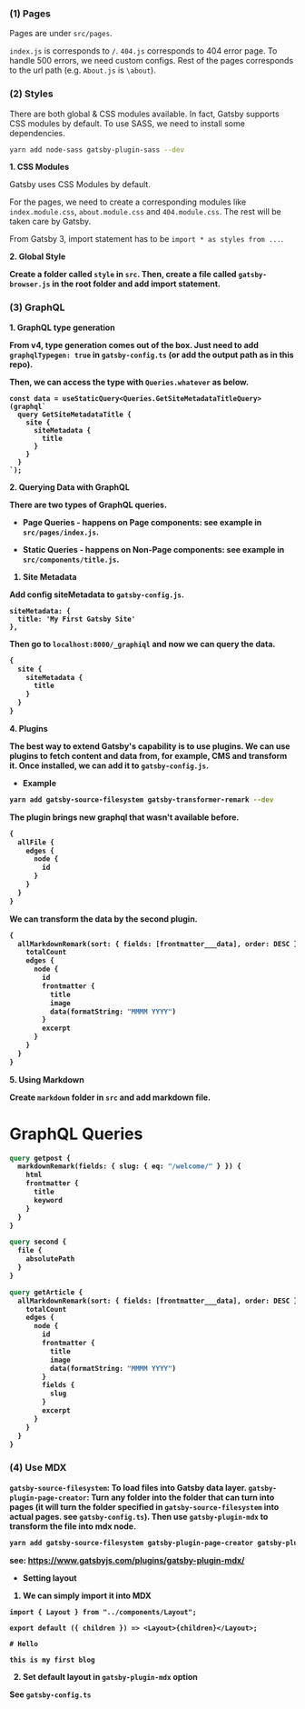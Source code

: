 ### (1) Pages

Pages are under `src/pages`.

`index.js` is corresponds to `/`. `404.js` corresponds to 404 error page. To handle 500 errors, we need custom configs. Rest of the pages corresponds to the url path (e.g. `About.js` is `\about`).

### (2) Styles

There are both global & CSS modules available. In fact, Gatsby supports CSS modules by default. To use SASS, we need to install some dependencies.

```bash
yarn add node-sass gatsby-plugin-sass --dev
```

<strong>1. CSS Modules</strong>

Gatsby uses CSS Modules by default.

For the pages, we need to create a corresponding modules like `index.module.css`, `about.module.css` and `404.module.css`. The rest will be taken care by Gatsby.

From Gatsby 3, import statement has to be `import * as styles from ...`.

<strong>2. Global Style</style>

Create a folder called `style` in `src`. Then, create a file called `gatsby-browser.js` in the root folder and add import statement.

### (3) GraphQL

<strong>1. GraphQL type generation</strong>

From v4, type generation comes out of the box. Just need to add `graphqlTypegen: true` in `gatsby-config.ts` (or add the output path as in this repo).

Then, we can access the type with `Queries.whatever` as below.

```tsx
const data = useStaticQuery<Queries.GetSiteMetadataTitleQuery>(graphql`
  query GetSiteMetadataTitle {
    site {
      siteMetadata {
        title
      }
    }
  }
`);
```

<strong>2. Querying Data with GraphQL</strong>

There are two types of GraphQL queries.

- Page Queries - happens on Page components: see example in `src/pages/index.js`.

- Static Queries - happens on Non-Page components: see example in `src/components/title.js`.

1. Site Metadata

Add config siteMetadata to `gatsby-config.js`.

```
siteMetadata: {
  title: 'My First Gatsby Site'
},
```

Then go to `localhost:8000/_graphiql` and now we can query the data.

```graphql
{
  site {
    siteMetadata {
      title
    }
  }
}
```

<strong>4. Plugins</strong>

The best way to extend Gatsby's capability is to use plugins. We can use plugins to fetch content and data from, for example, CMS and transform it. Once installed, we can add it to `gatsby-config.js`.

- Example

```bash
yarn add gatsby-source-filesystem gatsby-transformer-remark --dev
```

The plugin brings new graphql that wasn't available before.

```graphql
{
  allFile {
    edges {
      node {
        id
      }
    }
  }
}
```

We can transform the data by the second plugin.

```graphql
{
  allMarkdownRemark(sort: { fields: [frontmatter___data], order: DESC }) {
    totalCount
    edges {
      node {
        id
        frontmatter {
          title
          image
          data(formatString: "MMMM YYYY")
        }
        excerpt
      }
    }
  }
}
```

<strong>5. Using Markdown</strong>

Create `markdown` folder in `src` and add markdown file.

# GraphQL Queries

```graphql
query getpost {
  markdownRemark(fields: { slug: { eq: "/welcome/" } }) {
    html
    frontmatter {
      title
      keyword
    }
  }
}

query second {
  file {
    absolutePath
  }
}

query getArticle {
  allMarkdownRemark(sort: { fields: [frontmatter___data], order: DESC }) {
    totalCount
    edges {
      node {
        id
        frontmatter {
          title
          image
          data(formatString: "MMMM YYYY")
        }
        fields {
          slug
        }
        excerpt
      }
    }
  }
}
```

### (4) Use MDX

`gatsby-source-filesystem`: To load files into Gatsby data layer.
`gatsby-plugin-page-creator`: Turn any folder into the folder that can turn into pages (it will turn the folder specified in `gatsby-source-filesystem` into actual pages. see `gatsby-config.ts`). Then use `gatsby-plugin-mdx` to transform the file into mdx node.

```bash
yarn add gatsby-source-filesystem gatsby-plugin-page-creator gatsby-plugin-mdx @mdx-js/mdx @mdx-js/react -D
```

see: https://www.gatsbyjs.com/plugins/gatsby-plugin-mdx/

- Setting layout

1. We can simply import it into MDX

```tsx
import { Layout } from "../components/Layout";

export default ({ children }) => <Layout>{children}</Layout>;

# Hello

this is my first blog
```

2. Set default layout in `gatsby-plugin-mdx` option

See `gatsby-config.ts`
